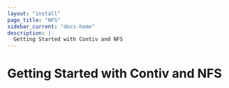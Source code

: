 ```yaml
---
layout: "install"
page_title: "NFS"
sidebar_current: "docs-home"
description: |-
  Getting Started with Contiv and NFS
---
```


# Getting Started with Contiv and NFS

